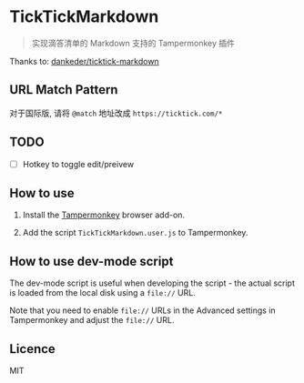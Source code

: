 # TickTickMarkdown

>实现滴答清单的 Markdown 支持的 Tampermonkey 插件


Thanks to: [dankeder/ticktick-markdown](https://github.com/dankeder/ticktick-markdown/blob/master/TickTickMarkdown.user.js)

## URL Match Pattern

对于国际版, 请将 `@match` 地址改成 `https://ticktick.com/*`

## TODO

- [ ] Hotkey to toggle edit/preivew

## How to use

1. Install the [Tampermonkey](http://tampermonkey.net/) browser add-on.

2. Add the script `TickTickMarkdown.user.js` to Tampermonkey.


## How to use dev-mode script

The dev-mode script is useful when developing the script - the actual script is
loaded from the local disk using a `file://` URL.

Note that you need to enable `file://` URLs in the Advanced settings in
Tampermonkey and adjust the `file://` URL.

## Licence

MIT
